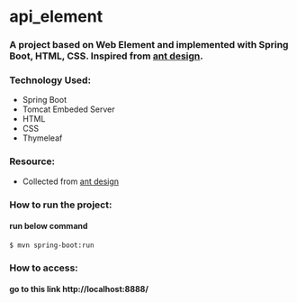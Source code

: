 # api_element

### A project based on Web Element and implemented with Spring Boot, HTML, CSS. Inspired from [ant design](https://ant.design/components/overview/).

### Technology Used:
 * Spring Boot
 * Tomcat Embeded Server
 * HTML
 * CSS
 * Thymeleaf

### Resource:
 * Collected from [ant design](https://ant.design/components/overview/)

### How to run the project:
#### run below command
    $ mvn spring-boot:run

### How to access:
#### go to this link http://localhost:8888/
